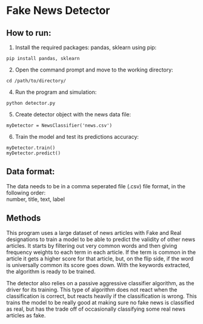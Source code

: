 # Fake News Detector


## How to run:
1. Install the required packages: pandas, sklearn using pip:
```
pip install pandas, sklearn
```
2. Open the command prompt and move to the working directory:
```
cd /path/to/directory/
```
4.  Run the program and simulation:
```
python detector.py
```
5. Create detector object with the news data file:
```
myDetector = NewsClassifier('news.csv')
```
6. Train the model and test its predictions accuracy:
```
myDetector.train()
myDetector.predict()
```

## Data format:
The data needs to be in a comma seperated file (.csv) file format, in the following order:\
number, title, text, label

## Methods
This program uses a large dataset of news articles with Fake and Real designations to train a model to be able to predict the validity of other news articles. It starts by filtering out very common words and then giving frequency weights to each term in each article. If the term is common in the article it gets a higher score for that article, but, on the flip side, if the word is universally common its score goes down. With the keywords extracted, the algorithm is ready to be trained.

The detector also relies on a passive aggressive classifier algorithm, as the driver for its training. This type of algorithm does not react when the classification is correct, but reacts heavily if the classification is wrong. This trains the model to be really good at making sure no fake news is classified as real, but has the trade off of occasionally classifying some real news articles as fake.


